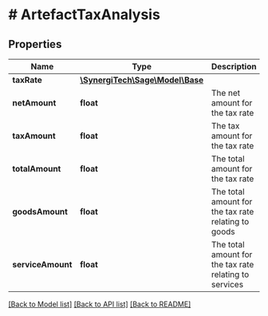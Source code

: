 # # ArtefactTaxAnalysis

## Properties

Name | Type | Description | Notes
------------ | ------------- | ------------- | -------------
**taxRate** | [**\SynergiTech\Sage\Model\Base**](Base.md) |  | [optional]
**netAmount** | **float** | The net amount for the tax rate | [optional]
**taxAmount** | **float** | The tax amount for the tax rate | [optional]
**totalAmount** | **float** | The total amount for the tax rate | [optional]
**goodsAmount** | **float** | The total amount for the tax rate relating to goods | [optional]
**serviceAmount** | **float** | The total amount for the tax rate relating to services | [optional]

[[Back to Model list]](../../README.md#models) [[Back to API list]](../../README.md#endpoints) [[Back to README]](../../README.md)

